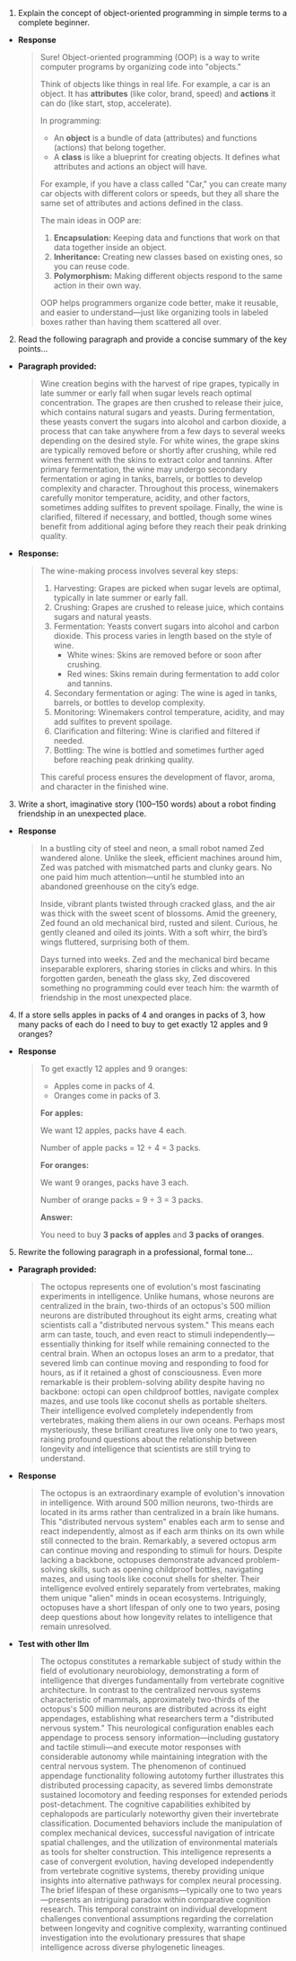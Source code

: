 1. Explain the concept of object-oriented programming in simple terms to a complete beginner.
- **Response**
    > Sure! Object-oriented programming (OOP) is a way to write computer programs by organizing code into "objects." 
    > 
    > Think of objects like things in real life. For example, a car is an object. It has **attributes** (like color, brand, speed) and **actions** it can do (like start, stop, accelerate).
    > 
    > In programming:
    > - An **object** is a bundle of data (attributes) and functions (actions) that belong together.
    > - A **class** is like a blueprint for creating objects. It defines what attributes and actions an object will have.
    > 
    > For example, if you have a class called "Car," you can create many car objects with different colors or speeds, but they all share the same set of attributes and actions defined in the class.
    > 
    > The main ideas in OOP are:
    > 1. **Encapsulation:** Keeping data and functions that work on that data together inside an object.
    > 2. **Inheritance:** Creating new classes based on existing ones, so you can reuse code.
    > 3. **Polymorphism:** Making different objects respond to the same action in their own way.
    > 
    > OOP helps programmers organize code better, make it reusable, and easier to understand—just like organizing tools in labeled boxes rather than having them scattered all over.

2. Read the following paragraph and provide a concise summary of the key points…
- **Paragraph provided:**
    > Wine creation begins with the harvest of ripe grapes, typically in late summer or early fall when sugar levels reach optimal concentration. The grapes are then crushed to release their juice, which contains natural sugars and yeasts. During fermentation, these yeasts convert the sugars into alcohol and carbon dioxide, a process that can take anywhere from a few days to several weeks depending on the desired style. For white wines, the grape skins are typically removed before or shortly after crushing, while red wines ferment with the skins to extract color and tannins. After primary fermentation, the wine may undergo secondary fermentation or aging in tanks, barrels, or bottles to develop complexity and character. Throughout this process, winemakers carefully monitor temperature, acidity, and other factors, sometimes adding sulfites to prevent spoilage. Finally, the wine is clarified, filtered if necessary, and bottled, though some wines benefit from additional aging before they reach their peak drinking quality.

- **Response:**
    > The wine-making process involves several key steps:
    > 
    > 1. Harvesting: Grapes are picked when sugar levels are optimal, typically in late summer or early fall.
    > 2. Crushing: Grapes are crushed to release juice, which contains sugars and natural yeasts.
    > 3. Fermentation: Yeasts convert sugars into alcohol and carbon dioxide. This process varies in length based on the style of wine.
    >    - White wines: Skins are removed before or soon after crushing.
    >    - Red wines: Skins remain during fermentation to add color and tannins.
    > 4. Secondary fermentation or aging: The wine is aged in tanks, barrels, or bottles to develop complexity.
    > 5. Monitoring: Winemakers control temperature, acidity, and may add sulfites to prevent spoilage.
    > 6. Clarification and filtering: Wine is clarified and filtered if needed.
    > 7. Bottling: The wine is bottled and sometimes further aged before reaching peak drinking quality.
    > 
    > This careful process ensures the development of flavor, aroma, and character in the finished wine.

3. Write a short, imaginative story (100–150 words) about a robot finding friendship in an unexpected place.
- **Response**
    > In a bustling city of steel and neon, a small robot named Zed wandered alone. Unlike the sleek, efficient machines around him, Zed was patched with mismatched parts and clunky gears. No one paid him much attention—until he stumbled into an abandoned greenhouse on the city’s edge.
    > 
    > Inside, vibrant plants twisted through cracked glass, and the air was thick with the sweet scent of blossoms. Amid the greenery, Zed found an old mechanical bird, rusted and silent. Curious, he gently cleaned and oiled its joints. With a soft whirr, the bird’s wings fluttered, surprising both of them.
    > 
    > Days turned into weeks. Zed and the mechanical bird became inseparable explorers, sharing stories in clicks and whirs. In this forgotten garden, beneath the glass sky, Zed discovered something no programming could ever teach him: the warmth of friendship in the most unexpected place.

4. If a store sells apples in packs of 4 and oranges in packs of 3, how many packs of each do I need to buy to get exactly 12 apples and 9 oranges?
- **Response**
    > To get exactly 12 apples and 9 oranges:
    > 
    > - Apples come in packs of 4.
    > - Oranges come in packs of 3.
    > 
    > **For apples:**
    > 
    > We want 12 apples, packs have 4 each.
    > 
    > Number of apple packs = 12 ÷ 4 = 3 packs.
    > 
    > **For oranges:**
    > 
    > We want 9 oranges, packs have 3 each.
    > 
    > Number of orange packs = 9 ÷ 3 = 3 packs.
    > 
    > **Answer:**
    > 
    > You need to buy **3 packs of apples** and **3 packs of oranges**.

5. Rewrite the following paragraph in a professional, formal tone…
- **Paragraph provided:**
    > The octopus represents one of evolution's most fascinating experiments in intelligence. Unlike humans, whose neurons are centralized in the brain, two-thirds of an octopus's 500 million neurons are distributed throughout its eight arms, creating what scientists call a "distributed nervous system." This means each arm can taste, touch, and even react to stimuli independently—essentially thinking for itself while remaining connected to the central brain. When an octopus loses an arm to a predator, that severed limb can continue moving and responding to food for hours, as if it retained a ghost of consciousness. Even more remarkable is their problem-solving ability despite having no backbone: octopi can open childproof bottles, navigate complex mazes, and use tools like coconut shells as portable shelters. Their intelligence evolved completely independently from vertebrates, making them aliens in our own oceans. Perhaps most mysteriously, these brilliant creatures live only one to two years, raising profound questions about the relationship between longevity and intelligence that scientists are still trying to understand.

- **Response**
    > The octopus is an extraordinary example of evolution's innovation in intelligence. With around 500 million neurons, two-thirds are located in its arms rather than centralized in a brain like humans. This "distributed nervous system" enables each arm to sense and react independently, almost as if each arm thinks on its own while still connected to the brain. Remarkably, a severed octopus arm can continue moving and responding to stimuli for hours. Despite lacking a backbone, octopuses demonstrate advanced problem-solving skills, such as opening childproof bottles, navigating mazes, and using tools like coconut shells for shelter. Their intelligence evolved entirely separately from vertebrates, making them unique "alien" minds in ocean ecosystems. Intriguingly, octopuses have a short lifespan of only one to two years, posing deep questions about how longevity relates to intelligence that remain unresolved.

- **Test with other llm**
    > The octopus constitutes a remarkable subject of study within the field of evolutionary neurobiology, demonstrating a form of intelligence that diverges fundamentally from vertebrate cognitive architecture. In contrast to the centralized nervous systems characteristic of mammals, approximately two-thirds of the octopus's 500 million neurons are distributed across its eight appendages, establishing what researchers term a "distributed nervous system." This neurological configuration enables each appendage to process sensory information—including gustatory and tactile stimuli—and execute motor responses with considerable autonomy while maintaining integration with the central nervous system. The phenomenon of continued appendage functionality following autotomy further illustrates this distributed processing capacity, as severed limbs demonstrate sustained locomotory and feeding responses for extended periods post-detachment.
    > The cognitive capabilities exhibited by cephalopods are particularly noteworthy given their invertebrate classification. Documented behaviors include the manipulation of complex mechanical devices, successful navigation of intricate spatial challenges, and the utilization of environmental materials as tools for shelter construction. This intelligence represents a case of convergent evolution, having developed independently from vertebrate cognitive systems, thereby providing unique insights into alternative pathways for complex neural processing.
    > The brief lifespan of these organisms—typically one to two years—presents an intriguing paradox within comparative cognition research. This temporal constraint on individual development challenges conventional assumptions regarding the correlation between longevity and cognitive complexity, warranting continued investigation into the evolutionary pressures that shape intelligence across diverse phylogenetic lineages.
